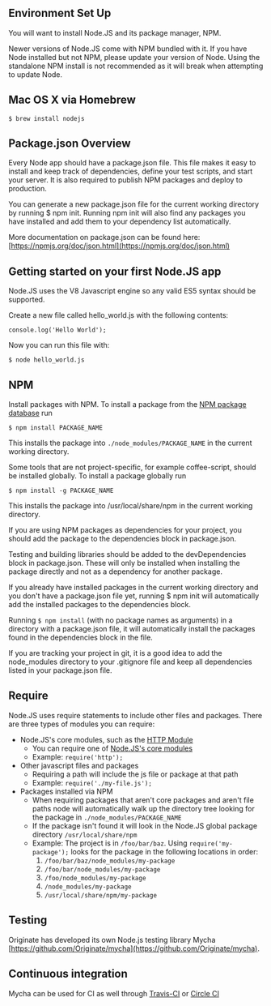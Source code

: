 Environment Set Up
-----

You will want to install Node.JS and its package manager, NPM.

Newer versions of Node.JS come with NPM bundled with it. If you have Node installed but not NPM, please update your version of Node. Using the standalone NPM install is not recommended as it will break when attempting to update Node.

Mac OS X via Homebrew
-----
```
$ brew install nodejs
```

Package.json Overview
-----

Every Node app should have a package.json file. This file makes it easy to install and keep track of dependencies, define your test scripts, and start your server. It is also required to publish NPM packages and deploy to production.

You can generate a new package.json file for the current working directory by running  $ npm init. Running npm init will also find any packages you have installed and add them to your dependency list automatically.

More documentation on package.json can be found here: [https://npmjs.org/doc/json.html](https://npmjs.org/doc/json.html)

Getting started on your first Node.JS app
-----

Node.JS uses the V8 Javascript engine so any valid ES5 syntax should be supported.

Create a new file called hello_world.js with the following contents:
```
console.log('Hello World');
```
Now you can run this file with:

```
$ node hello_world.js
```

NPM
---

Install packages with NPM. To install a package from the [NPM package database](https://www.npmjs.com/) run

```
$ npm install PACKAGE_NAME
```

This installs the package into `./node_modules/PACKAGE_NAME` in the current working directory.

Some tools that are not project-specific, for example coffee-script, should be installed globally. To install a package globally run

```
$ npm install -g PACKAGE_NAME
```

This installs the package into /usr/local/share/npm in the current working directory.

If you are using NPM packages as dependencies for your project, you should add the package to the dependencies block in package.json.

Testing and building libraries should be added to the devDependencies block in package.json. These will only be installed when installing the package directly and not as a dependency for another package.

If you already have installed packages in the current working directory and you don't have a package.json file yet, running $ npm init  will automatically add the installed packages to the dependencies block.

Running `$ npm install` (with no package names as arguments) in a directory with a package.json file, it will automatically install the packages found in the dependencies block in the file.

If you are tracking your project in git, it is a good idea to add the node_modules directory to your .gitignore file and keep all dependencies listed in your package.json file.

Require
-----

Node.JS uses require statements to include other files and packages. There are three types of modules you can require:

* Node.JS's core modules, such as the [HTTP Module](https://nodejs.org/api/http.html)
  * You can require one of [Node.JS's core modules](https://nodejs.org/api/)
  * Example: `require('http');`
* Other javascript files and packages
  * Requiring a path will include the js file or package at that path
  * Example:  `require('./my-file.js');`
* Packages installed via NPM
  * When requiring packages that aren't core packages and aren't file paths node will automatically walk up the directory tree looking for the package in `./node_modules/PACKAGE_NAME`
  * If the package isn't found it will look in the Node.JS global package directory  `/usr/local/share/npm`
  * Example: The project is in `/foo/bar/baz`. Using `require('my-package');` looks for the package in the following locations in order:
    1. `/foo/bar/baz/node_modules/my-package`
    2. `/foo/bar/node_modules/my-package`
    3. `/foo/node_modules/my-package`
    4. `/node_modules/my-package`
    5. `/usr/local/share/npm/my-package`


Testing
-----

Originate has developed its own Node.js testing library Mycha [https://github.com/Originate/mycha](https://github.com/Originate/mycha).

Continuous integration
-----

Mycha can be used for CI as well through [Travis-CI](http://docs.travis-ci.com/user/languages/javascript-with-nodejs/) or [Circle CI](https://circleci.com/docs/language-nodejs)
